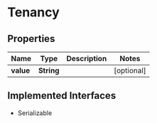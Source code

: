 

# Tenancy


## Properties

Name | Type | Description | Notes
------------ | ------------- | ------------- | -------------
**value** | **String** |  |  [optional]


## Implemented Interfaces

* Serializable


